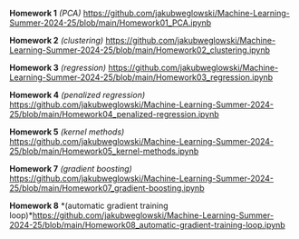 **Homework 1** *(PCA)* https://github.com/jakubweglowski/Machine-Learning-Summer-2024-25/blob/main/Homework01_PCA.ipynb

**Homework 2** *(clustering)* https://github.com/jakubweglowski/Machine-Learning-Summer-2024-25/blob/main/Homework02_clustering.ipynb

**Homework 3** *(regression)* https://github.com/jakubweglowski/Machine-Learning-Summer-2024-25/blob/main/Homework03_regression.ipynb

**Homework 4** *(penalized regression)* https://github.com/jakubweglowski/Machine-Learning-Summer-2024-25/blob/main/Homework04_penalized-regression.ipynb

**Homework 5** *(kernel methods)* https://github.com/jakubweglowski/Machine-Learning-Summer-2024-25/blob/main/Homework05_kernel-methods.ipynb

**Homework 7** *(gradient boosting)* https://github.com/jakubweglowski/Machine-Learning-Summer-2024-25/blob/main/Homework07_gradient-boosting.ipynb

**Homework 8** *(automatic gradient training loop)*https://github.com/jakubweglowski/Machine-Learning-Summer-2024-25/blob/main/Homework08_automatic-gradient-training-loop.ipynb
